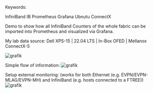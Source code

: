 Keywords:

InfiniBand
IB
Prometheus
Grafana
Ubnutu
ConnectX


Demo to show how all InfiniBand Counters of the whole fabric can be imported into Prometheus and visualized via Grafana.

My lab data source: Dell XPS-15 | 22.04 LTS | In-Box OFED | Mellanox ConnectX-5

![grafik](https://github.com/laquiante/InfiniBand-Prometheus-Grafana/assets/33266194/97523051-42a9-4d29-94e8-91feb6642b0e)

Simple flow of information:
![grafik](https://github.com/laquiante/InfiniBand-Prometheus-Grafana/assets/33266194/c9fa8b7d-9c23-45db-ae9a-75a060fee82e)

Setup external monitoring:
(works for both Ethernet (e.g. EVPN/EVPN-MLAG/EVPN-MH) and InfiniBand (e.g. hosts connected to a FTREE))
![grafik](https://github.com/laquiante/InfiniBand-Prometheus-Grafana/assets/33266194/b312ecc7-ba58-4ae8-b9ba-3e543db81719)


